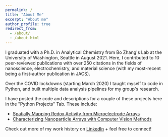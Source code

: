 ```yaml
---
permalink: /
title: "About Me"
excerpt: "About me"
author_profile: true
redirect_from: 
  - /about/
  - /about.html
---
```


I graduated with a Ph.D. in Analytical Chemistry from Bo Zhang's Lab at the University of Washington, Seattle in August 2021. Here, I contributed to 10 peer-reviewed publications with over 250 citations in the fields of nanoscience, electrochemistry, and material science (with my most-recent being a first-author publication in JACS). 

Over the COVID lockdowns (starting March 2020) I taught myself to code in Python, and built multiple data analysis pipelines for my group's research.

I have posted the code and descriptions for a couple of these projects here in the "Python Projects" Tab. 
These include: 
- [Spatially Mapping Redox Activity from Microelectrode Arrays](https://peterdefnet.github.io/portfolio/portfolio-2/)
- [Characterizing Nanoparticle Arrays with Computer Vision Methods](https://peterdefnet.github.io/portfolio/portfolio-1/)



Check out more of my work history on [LinkedIn](https://www.linkedin.com/in/peterdefnet/) + feel free to connect!




